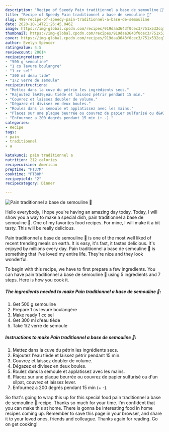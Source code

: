 ```yaml
---
description: "Recipe of Speedy Pain traditionnel a base de semouline 🍞"
title: "Recipe of Speedy Pain traditionnel a base de semouline 🍞"
slug: 498-recipe-of-speedy-pain-traditionnel-a-base-de-semouline
date: 2020-10-14T21:26:45.046Z
image: https://img-global.cpcdn.com/recipes/919daa3643f0cec3/751x532cq70/pain-traditionnel-a-base-de-semouline-🍞-photo-principale-de-la-recette.jpg
thumbnail: https://img-global.cpcdn.com/recipes/919daa3643f0cec3/751x532cq70/pain-traditionnel-a-base-de-semouline-🍞-photo-principale-de-la-recette.jpg
cover: https://img-global.cpcdn.com/recipes/919daa3643f0cec3/751x532cq70/pain-traditionnel-a-base-de-semouline-🍞-photo-principale-de-la-recette.jpg
author: Evelyn Spencer
ratingvalue: 4.5
reviewcount: 20614
recipeingredient:
- "500 g semouline"
- "1 cs levure boulangre"
- "1 cc sel"
- "300 ml deau tide"
- "1/2 verre de semoule"
recipeinstructions:
- "Mettez dans la cuve du pétrin les ingrédients secs."
- "Rajoutez l&#39;eau tiède et laissez pétrir pendant 15 min."
- "Couvrez et laissez doubler de volume."
- "Dégazez et divisez en deux boules."
- "Roulez dans la semoule et applatissez avec les mains."
- "Placez sur une plaque beurrée ou couvrez de papier sulfurisé ou d&#39;un silpat, couvrez et laissez lever."
- "Enfournez a 200 degrés pendant 15 min (+ -)."
categories:
- Recipe
tags:
- pain
- traditionnel
- a

katakunci: pain traditionnel a 
nutrition: 212 calories
recipecuisine: American
preptime: "PT37M"
cooktime: "PT30M"
recipeyield: "2"
recipecategory: Dinner

---
```



![Pain traditionnel a base de semouline 🍞](https://img-global.cpcdn.com/recipes/919daa3643f0cec3/751x532cq70/pain-traditionnel-a-base-de-semouline-🍞-photo-principale-de-la-recette.jpg)

Hello everybody, I hope you're having an amazing day today. Today, I will show you a way to make a special dish, pain traditionnel a base de semouline 🍞. One of my favorites food recipes. For mine, I will make it a bit tasty. This will be really delicious.

Pain traditionnel a base de semouline 🍞 is one of the most well liked of recent trending meals on earth. It is easy, it's fast, it tastes delicious. It's enjoyed by millions every day. Pain traditionnel a base de semouline 🍞 is something that I've loved my entire life. They're nice and they look wonderful.




To begin with this recipe, we have to first prepare a few ingredients. You can have pain traditionnel a base de semouline 🍞 using 5 ingredients and 7 steps. Here is how you cook it.

<!--inarticleads1-->

##### The ingredients needed to make Pain traditionnel a base de semouline 🍞:

1. Get 500 g semouline
1. Prepare 1 cs levure boulangère
1. Make ready 1 cc sel
1. Get 300 ml d&#39;eau tiède
1. Take 1/2 verre de semoule




<!--inarticleads2-->

##### Instructions to make Pain traditionnel a base de semouline 🍞:

1. Mettez dans la cuve du pétrin les ingrédients secs.
1. Rajoutez l&#39;eau tiède et laissez pétrir pendant 15 min.
1. Couvrez et laissez doubler de volume.
1. Dégazez et divisez en deux boules.
1. Roulez dans la semoule et applatissez avec les mains.
1. Placez sur une plaque beurrée ou couvrez de papier sulfurisé ou d&#39;un silpat, couvrez et laissez lever.
1. Enfournez a 200 degrés pendant 15 min (+ -).




So that's going to wrap this up for this special food pain traditionnel a base de semouline 🍞 recipe. Thanks so much for your time. I'm confident that you can make this at home. There is gonna be interesting food in home recipes coming up. Remember to save this page in your browser, and share it to your loved ones, friends and colleague. Thanks again for reading. Go on get cooking!
